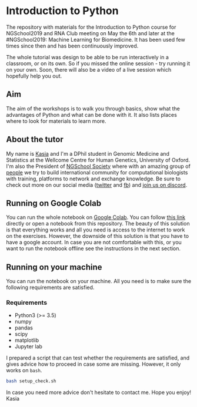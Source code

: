 # Introduction to Python

The repository with materials for the Introduction to Python course for NGSchool2019 and RNA Club meeting on May the 6th and later at the #NGSchool2019: Machine Learning for Biomedicine. It has been used few times since then and has been continuously improved. 

The whole tutorial was design to be able to be run interactively in a classroom, or on its own. So if you missed the online session - try running it on your own. Soon, there will also be a video of a live session which hopefully help you out.

## Aim

The aim of the workshops is to walk you through basics, show what the advantages of Python and what can be done with it. It also lists places where to look for materials to learn more.

## About the tutor

My name is [Kasia](https://kasia.codes/) and I'm a DPhil student in Genomic Medicine and Statistics at the Wellcome Centre for Human Genetics, University of Oxford. I'm also the President of [NGSchool Society](https://ngschool.eu/) where with an amazing group of [people](https://ngschool.eu/people/) we try to build international community for computational biologists with training, platforms to network and exchange knowledge. Be sure to check out more on our social media ([twitter](https://twitter.com/NGSchoolEU) and [fb](https://www.facebook.com/NGSchool.eu/)) and [join us on discord](https://discord.gg/MhNeqwR).

## Running on Google Colab

You can run the whole notebook on [Google Colab](https://colab.research.google.com/). You can follow [this link](https://colab.research.google.com/github/NGSchoolEU/ngs19_python_intro/blob/master/Intro%20to%20Python.ipynb) directly or open a notebook from this repository. The beauty of this solution is that everything works and all you need is access to the internet to work on the exercises. However, the downside of this solution is that you have to have a google account. In case you are not comfortable with this, or you want to run the notebook offline see the instructions in the next section.

## Running on your machine

You can run the notebook on your machine. All you need is to make sure the following requirements are satisfied.

### Requirements

* Python3 (>= 3.5)
* numpy
* pandas
* scipy
* matplotlib
* Jupyter lab

I prepared a script that can test whether the requirements are satisfied, and gives advice how to proceed in case some are missing. However, it only works on `bash`. 

```bash
bash setup_check.sh
```

In case you need more advice don't hesitate to contact me. Hope you enjoy! 
Kasia
